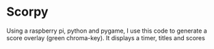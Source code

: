 # Scorpy
Using a raspberry pi, python and pygame, I use this code to generate a score overlay (green chroma-key). It displays a timer, titles and scores
